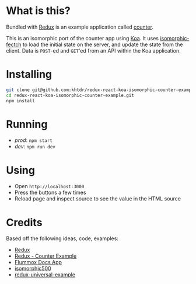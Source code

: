 

What is this?
=============

Bundled with [Redux](https://github.com/gaearon/redux) is an example
application called
[counter](https://github.com/gaearon/redux/tree/master/examples/counter).

This is an isomorphic port of the counter app using [Koa](http://koajs.com/).  It uses [isomorphic-fectch](https://github.com/matthew-andrews/isomorphic-fetch) to load the initial state on the server, and update the state from the client. Data is `POST`-ed and `GET`'ed from an API within the Koa application.


Installing
==========

```bash
git clone git@github.com:khtdr/redux-react-koa-isomorphic-counter-example.git
cd redux-react-koa-isomorphic-counter-example.git
npm install
```


Running
=======

  - _prod_: `npm start`
  - _dev_: `npm run dev`


Using
=====

  - Open `http://localhost:3000`
  - Press the buttons a few times
  - Reload page and inspect source to see the value in the HTML source


Credits
======

Based off the following ideas, code, examples:
  - [Redux](https://github.com/gaearon/redux)
  - [Redux - Counter Example](https://github.com/gaearon/redux/tree/master/examples/counter)
  - [Flummox Docs App](https://github.com/acdlite/flummox/tree/master/docs)
  - [isomorphic500](https://github.com/gpbl/isomorphic500/)
  - [redux-universal-example](https://github.com/erikras/react-redux-universal-hot-example/)

